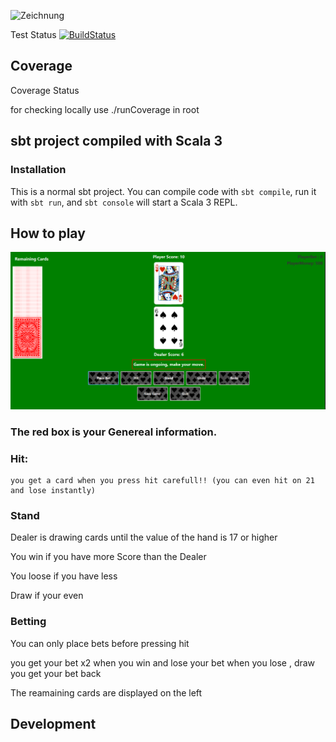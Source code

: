 
![Zeichnung](https://github.com/EugeniusE/BlackJack/assets/118937027/7e714177-a3fe-4244-a607-18e91f327393)


Test Status
[![BuildStatus](https://github.com/EugeniusE/BlackJack/actions/workflows/scala.yml/badge.svg)](https://github.com/EugeniusE/BlackJack/actions/workflows/scala.yml)
## Coverage 

Coverage Status 


for checking locally use ./runCoverage in root 

## sbt project compiled with Scala 3

### Installation

This is a normal sbt project. You can compile code with `sbt compile`, run it with `sbt run`, and `sbt console` will start a Scala 3 REPL.

## How to play

![Zeichnung](src/main/scala/resources/GUI.png)

### The red box is your Genereal information.

### Hit:
    you get a card when you press hit carefull!! (you can even hit on 21 and lose instantly)

### Stand

Dealer is drawing cards until the value of the hand is 17 or higher

You win if you have more Score than the Dealer 

You loose if you have less

Draw if your even 

### Betting

You can only place bets before pressing hit

you get your bet x2 when you win and lose your bet when you lose , draw you get your bet back

The reamaining cards are displayed on the left 


## Development

